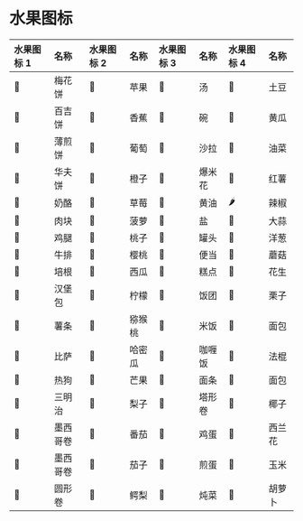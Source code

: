 # 水果图标

| 水果图标 1 | 名称     | 水果图标 2 | 名称   | 水果图标 3 | 名称   | 水果图标 4 | 名称   |
| :--------- | :------- | :--------- | :----- | :--------- | :----- | :--------- | :----- |
| 🥨          | 梅花饼   | 🍎          | 苹果   | 🍲          | 汤     | 🥔          | 土豆   |
| 🥯          | 百吉饼   | 🍌          | 香蕉   | 🥣          | 碗     | 🥒          | 黄瓜   |
| 🥞          | 薄煎饼   | 🍇          | 葡萄   | 🥗          | 沙拉   | 🥬          | 油菜   |
| 🧇          | 华夫饼   | 🍊          | 橙子   | 🍿          | 爆米花 | 🍠          | 红薯   |
| 🧀          | 奶酪     | 🍓          | 草莓   | 🧈          | 黄油   | 🌶️          | 辣椒   |
| 🍖          | 肉块     | 🍍          | 菠萝   | 🧂          | 盐     | 🧄          | 大蒜   |
| 🍗          | 鸡腿     | 🍑          | 桃子   | 🥫          | 罐头   | 🧅          | 洋葱   |
| 🥩          | 牛排     | 🍒          | 樱桃   | 🍱          | 便当   | 🍄          | 蘑菇   |
| 🥓          | 培根     | 🍉          | 西瓜   | 🍘          | 糕点   | 🥜          | 花生   |
| 🍔          | 汉堡包   | 🍋          | 柠檬   | 🍙          | 饭团   | 🌰          | 栗子   |
| 🍟          | 薯条     | 🥝          | 猕猴桃 | 🍚          | 米饭   | 🍞          | 面包   |
| 🍕          | 比萨     | 🍈          | 哈密瓜 | 🍛          | 咖喱饭 | 🥐          | 法棍   |
| 🌭          | 热狗     | 🥭          | 芒果   | 🍜          | 面条   | 🥖          | 面包   |
| 🥪          | 三明治   | 🍐          | 梨子   | 🧆          | 塔形卷 | 🥥          | 椰子   |
| 🌮          | 墨西哥卷 | 🍅          | 番茄   | 🥚          | 鸡蛋   | 🥦          | 西兰花 |
| 🌯          | 墨西哥卷 | 🍆          | 茄子   | 🍳          | 煎蛋   | 🌽          | 玉米   |
| 🥙          | 圆形卷   | 🥑          | 鳄梨   | 🥘          | 炖菜   | 🥕          | 胡萝卜 |